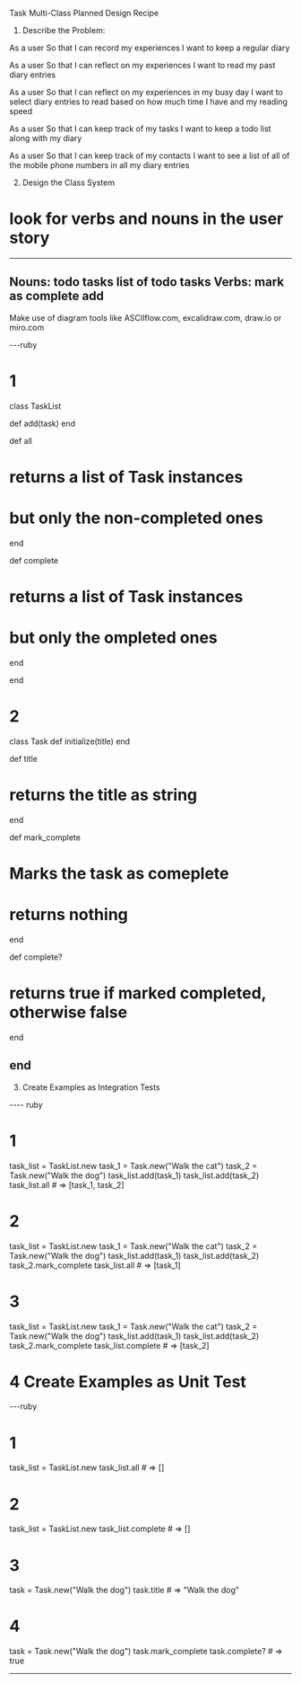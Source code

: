 Task Multi-Class Planned Design Recipe

1. Describe the Problem:

As a user
So that I can record my experiences
I want to keep a regular diary

As a user
So that I can reflect on my experiences
I want to read my past diary entries

As a user
So that I can reflect on my experiences in my busy day
I want to select diary entries to read based on how much time I have and my reading speed

As a user
So that I can keep track of my tasks
I want to keep a todo list along with my diary

As a user
So that I can keep track of my contacts
I want to see a list of all of the mobile phone numbers in all my diary entries

2. Design the Class System

# look for verbs and nouns in the user story

---
Nouns:
todo tasks
list of todo tasks
Verbs:
mark as complete
add
---

Make use of diagram tools like ASCIIflow.com, excalidraw.com, draw.io or miro.com


---ruby

# 1
class TaskList

def add(task)
end

def all
# returns a list of Task instances
# but only the non-completed ones
end

def complete
# returns a list of Task instances
# but only the ompleted ones
end

end

# 2
class Task
def initialize(title)
end

def title
# returns the title as string
end

def mark_complete
# Marks the task as comeplete
# returns nothing
end

def complete?
# returns true if marked completed, otherwise false
end

end
------

3. Create Examples as Integration Tests

---- ruby
# 1
task_list = TaskList.new
task_1 = Task.new("Walk the cat")
task_2 = Task.new("Walk the dog")
task_list.add(task_1)
task_list.add(task_2)
task_list.all # => [task_1, task_2]

# 2
task_list = TaskList.new
task_1 = Task.new("Walk the cat")
task_2 = Task.new("Walk the dog")
task_list.add(task_1)
task_list.add(task_2)
task_2.mark_complete
task_list.all # => [task_1]

# 3
task_list = TaskList.new
task_1 = Task.new("Walk the cat")
task_2 = Task.new("Walk the dog")
task_list.add(task_1)
task_list.add(task_2)
task_2.mark_complete
task_list.complete # => [task_2]

# 4 Create Examples as Unit Test

---ruby
# 1 
task_list = TaskList.new
task_list.all # => []

# 2
task_list = TaskList.new
task_list.complete # => []

# 3
task = Task.new("Walk the dog")
task.title # => "Walk the dog"

# 4
task = Task.new("Walk the dog")
task.mark_complete
task.complete? # => true

----



<!-- Use object-oriented design and test-driven development, backed up by your debugging and pairing skills, to develop the following program.

As a user
So that I can record my experiences
I want to keep a regular diary

As a user
So that I can reflect on my experiences
I want to read my past diary entries

As a user
So that I can reflect on my experiences in my busy day
I want to select diary entries to read based on how much time I have and my reading speed

As a user
So that I can keep track of my tasks
I want to keep a todo list along with my diary

As a user
So that I can keep track of my contacts
I want to see a list of all of the mobile phone numbers in all my diary entries

Some pointers:

Remember that user stories don't map to classes 1:1. You'll need to digest the full problem and then develop a multi-class system that meets the user's needs.
Don't worry about user interface or input-output. That means you shouldn't be using gets and only use puts for debugging purposes. -->